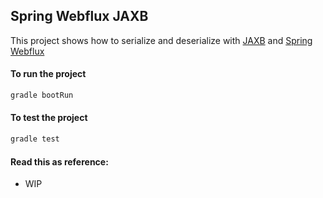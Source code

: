 Spring Webflux JAXB
----------------------------------------

This project shows how to serialize and deserialize with [JAXB](https://eclipse-ee4j.github.io/jaxb-ri/) and [Spring Webflux](https://docs.spring.io/spring/docs/current/spring-framework-reference/web-reactive.html)

#### To run the project

```bash
gradle bootRun
```

#### To test the project

```bash
gradle test
```


#### Read this as reference:

* WIP